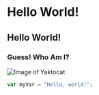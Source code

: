 # Hello World!
## Hello World!
### Guess! Who Am I?
![Image of Yaktocat](https://octodex.github.com/images/yaktocat.png)

``` javascript
var myVar = "Hello, world!";
```
